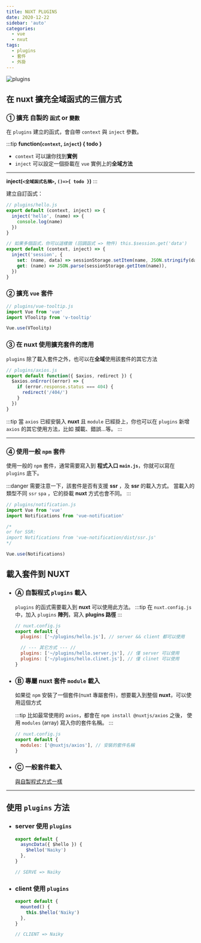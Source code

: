 ```yaml
---
title: NUXT PLUGINS
date: 2020-12-22
sidebar: 'auto'
categories:
  - vue
  - nxut
tags:
  - plugins
  - 套件
  - 外掛
---
```


<img :src="$withBase('/img/plugins.svg')" alt="plugins">

## 在 nuxt 擴充全域函式的三個方式

### ① 擴充 自製的 `函式` or `變數`

在 `plugins` 建立的函式，會自帶 `context` 與 `inject` 參數。

:::tip
**function(`context`, `inject`) { todo }**

- `context` 可以讓你找到**實例**
- `inject` 可以設定一個掛載在 `vue` 實例上的**全域方法**

---

**inject(`<全域函式名稱>`, `()=>{ todo }`)**
:::

建立自訂函式：

```js {3-4,10-13}
// plugins/hello.js
export default (context, inject) => {
  inject('hello', (name) => {
    console.log(name)
  })
}

// 如果多個函式，你可以這樣做 (回調函式 => 物件) this.$session.get('data')
export default (context, inject) => {
  inject('session', {
    set: (name, data) => sessionStorage.setItem(name, JSON.stringify(data)),
    get: (name) => JSON.parse(sessionStorage.getItem(name)),
  })
}
```

### ② 擴充 `vue` 套件

```js
// plugins/vue-tooltip.js
import Vue from 'vue'
import VToolitp from 'v-tooltip'

Vue.use(VToolitp)
```

### ③ 在 nuxt 使用擴充套件的應用

`plugins` 除了載入套件之外，也可以在**全域**使用該套件的其它方法

```js
// plugins/axios.js
export default function({ $axios, redirect }) {
  $axios.onError((error) => {
    if (error.response.status === 404) {
      redirect('/404/')
    }
  })
}
```

:::tip
當 `axios` 已經安裝入 **nuxt** 且 `module` 已經掛上，你也可以在 `plugins` 新增 `axios` 的其它使用方法，比如 攔載、錯誤…等。
:::

---

### ④ 使用一般 `npm` 套件

使用一般的 `npm` 套件，通常需要寫入到 **程式入口 `main.js`**，你就可以寫在 `plugins` 底下。

:::danger
需要注意一下，該套件是否有支援 **ssr** ，及 **ssr** 的載入方式。
當載入的類型不同 `ssr` `spa` ，它的掛載 **nuxt** 方式也會不同。
:::

```js
// plugins/notification.js
import Vue from 'vue'
import Notifications from 'vue-notification'

/*
or for SSR:
import Notifications from 'vue-notification/dist/ssr.js'
*/

Vue.use(Notifications)
```

## 載入套件到 NUXT

- ### Ⓐ 自製程式 `plugins` 載入

  `plugins` 的函式需要載入到 **nuxt** 可以使用此方法。
  :::tip
  在 `nuxt.config.js` 中，加入 `plugins` **陣列**，寫入 **plugins 路徑**
  :::

  ```js {3}
  // nuxt.config.js
  export default {
    plugins: ['~/plugins/hello.js'], // server && client 都可以使用

    // --- 其它方式 --- //
    plugins: ['~/plugins/hello.server.js'], // 僅 server 可以使用
    plugins: ['~/plugins/hello.clinet.js'], // 僅 clinet 可以使用
  }
  ```

- ### Ⓑ 專屬 nuxt 套件 `module` 載入

  如果從 `npm` 安裝了一個套件(nuxt 專屬套件)，想要載入到整個 **nuxt**，可以使用這個方式

  :::tip
  比如最常使用的 `axios`，都會在 `npm install @nuxtjs/axios` 之後，
  使用 `modules` (array) 寫入你的套件名稱。
  :::

  ```js {3}
  // nuxt.config.js
  export default {
    modules: ['@nuxtjs/axios'], // 安裝的套件名稱
  }
  ```

- ### Ⓒ 一般套件載入
  [與自製程式方式一樣](#a-自製程式-plugins-載入)

---

## 使用 `plugins` 方法

- ### server 使用 `plugins`

  ```js {2-3}
  export default {
    asyncData({ $hello }) {
      $hello('Naiky')
    },
  }

  // SERVE => Naiky
  ```

- ### client 使用 `plugins`

  ```js {3}
  export default {
    mounted() {
      this.$hello('Naiky')
    },
  }

  // CLIENT => Naiky
  ```

